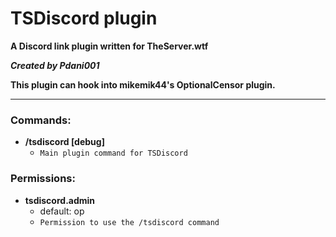 # TSDiscord plugin
**A Discord link plugin written for TheServer.wtf**

**_Created by Pdani001_**

**This plugin can hook into mikemik44's OptionalCensor plugin.**
***
### Commands:
- **/tsdiscord [debug]**
  - `Main plugin command for TSDiscord`

### Permissions:
- **tsdiscord.admin**
  - default: op
  - `Permission to use the /tsdiscord command`